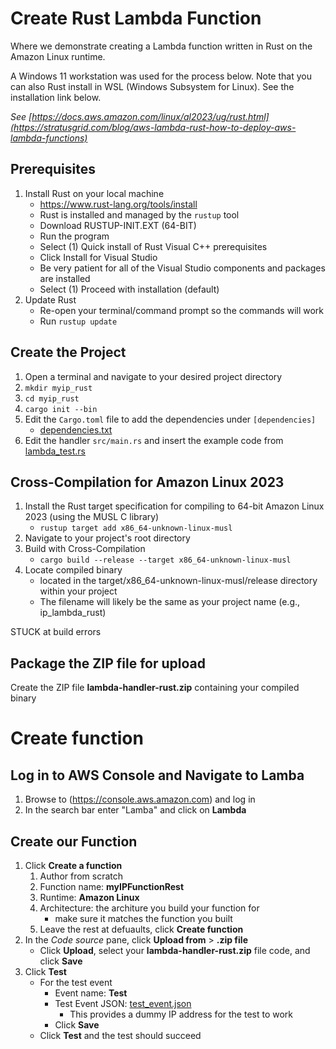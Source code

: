 # Create Rust Lambda Function
Where we demonstrate creating a Lambda function written in Rust on the Amazon Linux runtime.

A Windows 11 workstation was used for the process below. Note that you can also Rust install in WSL (Windows Subsystem for Linux). See the installation link below.

*See [https://docs.aws.amazon.com/linux/al2023/ug/rust.html](https://stratusgrid.com/blog/aws-lambda-rust-how-to-deploy-aws-lambda-functions)*

## Prerequisites
1. Install Rust on your local machine
    - https://www.rust-lang.org/tools/install
    - Rust is installed and managed by the `rustup` tool
    - Download RUSTUP-INIT.EXT (64-BIT)
    - Run the program
    - Select (1) Quick install of Rust Visual C++ prerequisites
    - Click Install for Visual Studio
    - Be very patient for all of the Visual Studio components and packages are installed
    - Select (1) Proceed with installation (default)
2. Update Rust
    - Re-open your terminal/command prompt so the commands will work
    - Run `rustup update`

## Create the Project
1. Open a terminal and navigate to your desired project directory
2. `mkdir myip_rust`
3. `cd myip_rust`
4. `cargo init --bin`
7. Edit the `Cargo.toml` file to add the dependencies under `[dependencies]`
    - [dependencies.txt](dependencies.txt)
9.  Edit the handler `src/main.rs` and insert the example code from [lambda_test.rs](lambda_test.rs)
 
## Cross-Compilation for Amazon Linux 2023
1. Install the Rust target specification for compiling to 64-bit Amazon Linux 2023 (using the MUSL C library)
    - `rustup target add x86_64-unknown-linux-musl`
2. Navigate to your project's root directory
3. Build with Cross-Compilation
    - `cargo build --release --target x86_64-unknown-linux-musl`
4. Locate compiled binary
    - located in the target/x86_64-unknown-linux-musl/release directory within your project
    - The filename will likely be the same as your project name (e.g., ip_lambda_rust)

STUCK at build errors



## Package the ZIP file for upload
Create the ZIP file **lambda-handler-rust.zip** containing your compiled binary

# Create function
## Log in to AWS Console and Navigate to Lamba
1. Browse to (https://console.aws.amazon.com) and log in
2. In the search bar enter "Lamba" and click on **Lambda**
## Create our Function
1. Click **Create a function**
    1. Author from scratch
    2. Function name: **myIPFunctionRest**
    3. Runtime: **Amazon Linux**
    4. Architecture: the architure you build your function for
        - make sure it matches the function you built
    5. Leave the rest at defuaults, click **Create function**
2. In the *Code source* pane, click **Upload from** > **.zip file**
    - Click **Upload**, select your **lambda-handler-rust.zip** file code, and click **Save**
3. Click **Test**
    - For the test event
      - Event name: **Test**
      - Test Event JSON: [test_event.json](test_event.json)
        - This provides a dummy IP address for the test to work
      - Click **Save**
    - Click **Test** and the test should succeed
